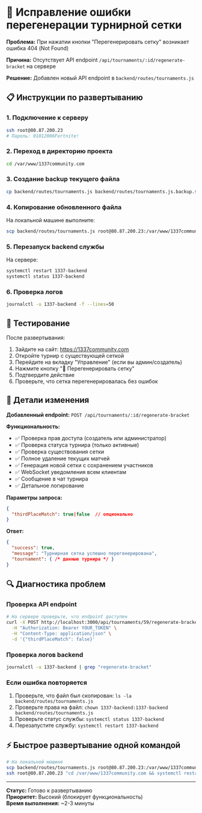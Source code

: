 # 🔧 Исправление ошибки перегенерации турнирной сетки

**Проблема:** При нажатии кнопки "Перегенерировать сетку" возникает ошибка 404 (Not Found)

**Причина:** Отсутствует API endpoint `/api/tournaments/:id/regenerate-bracket` на сервере

**Решение:** Добавлен новый API endpoint в `backend/routes/tournaments.js`

## 📋 Инструкции по развертыванию

### 1. Подключение к серверу
```bash
ssh root@80.87.200.23
# Пароль: 01012006Fortnite!
```

### 2. Переход в директорию проекта
```bash
cd /var/www/1337community.com
```

### 3. Создание backup текущего файла
```bash
cp backend/routes/tournaments.js backend/routes/tournaments.js.backup.$(date +%Y%m%d_%H%M%S)
```

### 4. Копирование обновленного файла
На локальной машине выполните:
```bash
scp backend/routes/tournaments.js root@80.87.200.23:/var/www/1337community.com/backend/routes/tournaments.js
```

### 5. Перезапуск backend службы
На сервере:
```bash
systemctl restart 1337-backend
systemctl status 1337-backend
```

### 6. Проверка логов
```bash
journalctl -u 1337-backend -f --lines=50
```

## 🧪 Тестирование

После развертывания:

1. Зайдите на сайт: https://1337community.com
2. Откройте турнир с существующей сеткой
3. Перейдите на вкладку "Управление" (если вы админ/создатель)
4. Нажмите кнопку "🔄 Перегенерировать сетку"
5. Подтвердите действие
6. Проверьте, что сетка перегенерировалась без ошибок

## 📝 Детали изменения

**Добавленный endpoint:** `POST /api/tournaments/:id/regenerate-bracket`

**Функциональность:**
- ✅ Проверка прав доступа (создатель или администратор)
- ✅ Проверка статуса турнира (только активные)
- ✅ Проверка существования сетки
- ✅ Полное удаление текущих матчей
- ✅ Генерация новой сетки с сохранением участников
- ✅ WebSocket уведомления всем клиентам
- ✅ Сообщение в чат турнира
- ✅ Детальное логирование

**Параметры запроса:**
```json
{
  "thirdPlaceMatch": true|false  // опционально
}
```

**Ответ:**
```json
{
  "success": true,
  "message": "Турнирная сетка успешно перегенерирована",
  "tournament": { /* данные турнира */ }
}
```

## 🔍 Диагностика проблем

### Проверка API endpoint
```bash
# На сервере проверьте, что endpoint доступен
curl -X POST http://localhost:3000/api/tournaments/59/regenerate-bracket \
  -H "Authorization: Bearer YOUR_TOKEN" \
  -H "Content-Type: application/json" \
  -d '{"thirdPlaceMatch": false}'
```

### Проверка логов backend
```bash
journalctl -u 1337-backend | grep "regenerate-bracket"
```

### Если ошибка повторяется
1. Проверьте, что файл был скопирован: `ls -la backend/routes/tournaments.js`
2. Проверьте права на файл: `chown 1337-backend:1337-backend backend/routes/tournaments.js`
3. Проверьте статус службы: `systemctl status 1337-backend`
4. Перезапустите службу: `systemctl restart 1337-backend`

## ⚡ Быстрое развертывание одной командой

```bash
# На локальной машине
scp backend/routes/tournaments.js root@80.87.200.23:/var/www/1337community.com/backend/routes/tournaments.js && \
ssh root@80.87.200.23 "cd /var/www/1337community.com && systemctl restart 1337-backend && echo 'Развертывание завершено!'"
```

---
**Статус:** Готово к развертыванию  
**Приоритет:** Высокий (блокирует функциональность)  
**Время выполнения:** ~2-3 минуты 